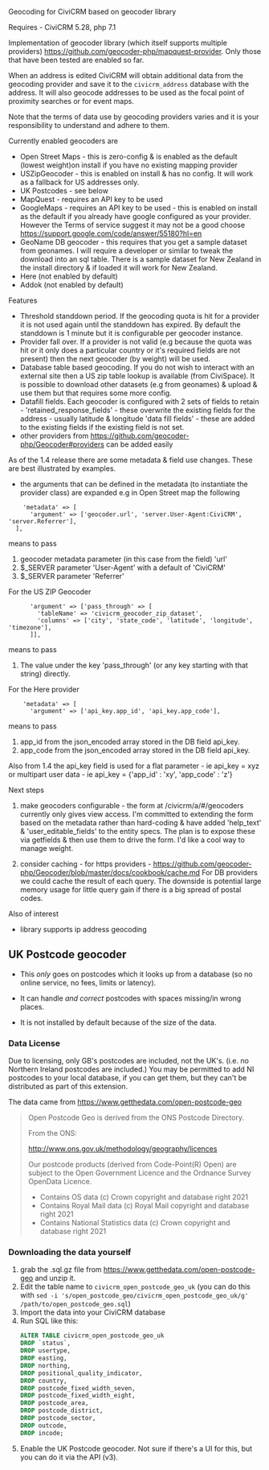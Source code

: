 Geocoding for CiviCRM based on geocoder library

Requires - CiviCRM 5.28, php 7.1

Implementation of geocoder library (which itself supports multiple providers) https://github.com/geocoder-php/mapquest-provider. Only those that have been tested are enabled so far.

When an address is edited CiviCRM will obtain additional data from the geocoding provider
and save it to the `civicrm_address` database with the address. It will also geocode addresses
to be used as the focal point of proximity searches or for event maps.

Note that the terms of data use by geocoding providers varies and it is your responsibility
to understand and adhere to them.

Currently enabled geocoders are

- Open Street Maps - this is zero-config & is enabled as the default (lowest weight)on install if you have no existing mapping provider
- USZipGeocoder - this is enabled on install & has no config. It will work as a fallback for US addresses only.
- UK Postcodes - see below
- MapQuest - requires an API key to be used
- GoogleMaps - requires an API key to be used - this is enabled on install as the default if you
already have google configured as your provider. However the Terms of service suggest it may not be a good choose https://support.google.com/code/answer/55180?hl=en
- GeoName DB geocoder - this requires that you get a sample dataset from geonames. I will require a developer or similar to tweak the download into an sql table. There is a sample dataset for New Zealand in the install directory & if loaded it will work for New Zealand.
- Here (not enabled by default)
- Addok (not enabled by default)

Features

- Threshold standdown period. If the geocoding quota is hit for a provider it is not used
again until the standdown has expired. By default the standdown is 1 minute but it is configurable per geocoder instance.
- Provider fall over. If a provider is not valid (e.g because the quota was hit or it only does a
 particular country or it's required fields are not present) then the next geocoder (by weight)
 will be used.
- Database table based geocoding. If you do not wish to interact with an external site then
a US zip table lookup is available (from CiviSpace). It is possible to download other datasets (e.g from geonames) & upload & use them but that requires some more config.
- Datafill fields. Each geocoder is configured with 2 sets of fields to retain - 'retained_response_fields' - these overwrite the existing fields for the address - usually latitude & longitude
  'data fill fields' - these are added to the existing fields if the existing field is not set.
- other providers from https://github.com/geocoder-php/Geocoder#providers can be added easily


As of the 1.4 release there are some metadata & field use changes. These are
best illustrated by examples.

 - the arguments that can be defined in the metadata (to instantiate the provider class) are expanded
e.g in Open Street map the following
```
    'metadata' => [
      'argument' => ['geocoder.url', 'server.User-Agent:CiviCRM', 'server.Referrer'],
  ],
```

means to pass
1) geocoder metadata parameter (in this case from the field) 'url'
2) $_SERVER parameter 'User-Agent' with a default of 'CiviCRM'
3) $_SERVER parameter 'Referrer'

For the US ZIP Geocoder
```
      'argument' => ['pass_through' => [
        'tableName' => 'civicrm_geocoder_zip_dataset',
        'columns' => ['city', 'state_code', 'latitude', 'longitude', 'timezone'],
      ]],
```
means to pass
1) The value under the key 'pass_through' (or any key starting with that string) directly.

For the Here provider
```
    'metadata' => [
      'argument' => ['api_key.app_id', 'api_key.app_code'],
```
means to pass
1) app_id from the json_encoded array stored in the DB field api_key.
2) app_code from the json_encoded array stored in the DB field api_key.

Also from 1.4 the api_key field is used for a flat parameter - ie
api_key = xyz
or multipart user data - ie
api_key = {'app_id' : 'xy', 'app_code' : 'z'}

Next steps

1) make geocoders configurable - the form at /civicrm/a/#/geocoders
currently only gives view access. I'm committed to extending the form based on the metadata rather than hard-coding & have added 'help_text' & 'user_editable_fields' to the entity specs. The plan is to expose these via getfields & then use them to drive the form. I'd like a cool way to manage weight.

2) consider caching - for https providers - https://github.com/geocoder-php/Geocoder/blob/master/docs/cookbook/cache.md
For DB providers we could cache the result of each query. The downside is potential
large memory usage for little query gain if there is a big spread of postal codes.


Also of interest
- library supports ip address geocoding

## UK Postcode geocoder

- This *only* goes on postcodes which it looks up from a database (so no online service, no fees, limits or latency).

- It can handle *and correct* postcodes with spaces missing/in wrong places.

- It is not installed by default because of the size of the data.

### Data License

Due to licensing, only GB's postcodes are included, not the UK's. (i.e. no
Northern Ireland postcodes are included.) You may be permitted to add NI
postcodes to your local database, if you can get them, but they can't be
distributed as part of this extension.

The data came from https://www.getthedata.com/open-postcode-geo

> Open Postcode Geo is derived from the ONS Postcode Directory.
>
> From the ONS:
>
> http://www.ons.gov.uk/methodology/geography/licences
>
> Our postcode products (derived from Code-Point(R) Open) are subject to the Open Government Licence and the Ordnance Survey OpenData Licence.
>
> - Contains OS data (c) Crown copyright and database right 2021
> - Contains Royal Mail data (c) Royal Mail copyright and database right 2021
> - Contains National Statistics data (c) Crown copyright and database right 2021

### Downloading the data yourself

1. grab the .sql.gz file from https://www.getthedata.com/open-postcode-geo and unzip it.
2. Edit the table name to `civicrm_open_postcode_geo_uk` (you can do this with `sed -i 's/open_postcode_geo/civicrm_open_postcode_geo_uk/g' /path/to/open_postcode_geo.sql`)
3. Import the data into your CiviCRM database
4. Run SQL like this:
    ```sql
    ALTER TABLE civicrm_open_postcode_geo_uk
    DROP `status`,
    DROP usertype,
    DROP easting,
    DROP northing,
    DROP positional_quality_indicator,
    DROP country,
    DROP postcode_fixed_width_seven,
    DROP postcode_fixed_width_eight,
    DROP postcode_area,
    DROP postcode_district,
    DROP postcode_sector,
    DROP outcode,
    DROP incode;
    ```
5. Enable the UK Postcode geocoder. Not sure if there's a UI for this, but you can do it via the API (v3).
